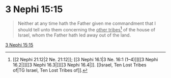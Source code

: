 # 3 Nephi 15:15

> Neither at any time hath the Father given me commandment that I should tell unto them concerning the <u>other tribes</u>[^a] of the house of Israel, whom the Father hath led away out of the land.

[3 Nephi 15:15](https://www.churchofjesuschrist.org/study/scriptures/bofm/3-ne/15?lang=eng&id=p15#p15)


[^a]: [[2 Nephi 21.12|2 Ne. 21:12]]; [[3 Nephi 16.1|3 Ne. 16:1 (1–4)]][[3 Nephi 16.2|]][[3 Nephi 16.3|]][[3 Nephi 16.4|]]. [[Israel, Ten Lost Tribes of|TG Israel, Ten Lost Tribes of]].  
